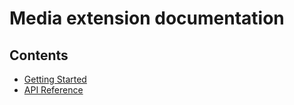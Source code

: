 # Media extension documentation

## Contents
- [Getting Started](./getting-started.md)
- [API Reference](./api-reference.md)
